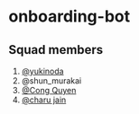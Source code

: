 # onboarding-bot

## Squad members
1. [@yukinoda](https://github.com/yukinoda)
2. @shun_murakai
3. [@Cong Quyen](https://github.com/coolboyhy1607)
4. [@charu jain](https://github.com/charujain12)
